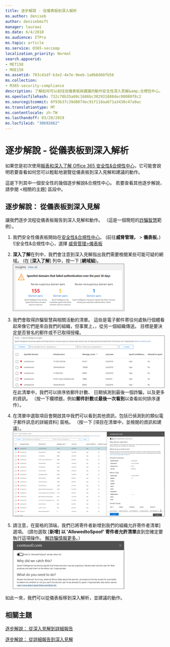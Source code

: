 ```yaml
---
title: 逐步解說 - 從儀表板到深入解析
ms.author: deniseb
author: denisebmsft
manager: laurawi
ms.date: 6/4/2018
ms.audience: ITPro
ms.topic: article
ms.service: O365-seccomp
localization_priority: Normal
search.appverid:
- MET150
- MOE150
ms.assetid: 703c41df-b3e2-4e7e-9eeb-1a0b8d60fb56
ms.collection:
- M365-security-compliance
description: 了解如何可以前往從儀表板與建議的動作安全性深入見解&amp;合規性中心。
ms.openlocfilehash: 732c78b35a60c1686bc382931688dec08080f8c2
ms.sourcegitcommit: 0f93b37c39d807dec91f118aa671a3430c47a9ac
ms.translationtype: MT
ms.contentlocale: zh-TW
ms.lasthandoff: 03/20/2019
ms.locfileid: "30692662"
---
```

# <a name="walkthrough---from-a-dashboard-to-an-insight"></a>逐步解說 - 從儀表板到深入解析

如果您是初次使用[報表和深入了解 Office 365 安全性&amp;合規性中心](reports-and-insights-in-security-and-compliance.md)，它可能會說明若要查看如何您可以輕鬆地瀏覽從儀表板到深入見解和建議的動作。 
  
這是下列其中一個安全性的幾個逐步解說&amp;合規性中心。 若要查看其他逐步解說，請參閱 <<c0>相關的主題] 區段中。 
  
## <a name="walkthrough-from-a-dashboard-to-an-insight"></a>逐步解說： 從儀表板到深入見解

讓我們逐步流程從儀表板報告到深入見解和動作。 （這是一個簡短的[詐騙智慧](learn-about-spoof-intelligence.md)範例）。 
  
1. 我們安全性儀表板開始在[安全性&amp;合規性中心](https://protection.office.com)。 (前往**威脅管理，** \> **儀表板**。)<br>![安全性&amp;合規性中心，選擇 [威脅管理\>儀表板](media/05a38660-eb13-4960-a266-11809c453d95.png)<br>
  
2. **深入了解**在列中，我們會注意到深入見解指出我們需要檢閱某些可能可疑的網域。 (在 [**深入了解**] 列中，按一下 [**網域組**)。<br>![深入了解列提及詐騙的潛在問題](media/dd1d0cb3-3201-45d7-b41d-18a0944fe85d.png)<br>
  
3. 我們會取得詐騙智慧與相關活動的清單。 這些是電子郵件寄往何處執行個體看起來像它們是來自我們的組織，但事實上，，從另一個組織傳送。 目標是要決定是否冒名的郵件或不已取得授權。<br>![詐騙智慧深入解析](media/a2e2b4fd-0c1e-499f-8401-cf3089da82fa.png)<br>在此清單中，我們可以排序依郵件計數、 日期偵測到最後一個詐騙，以及更多的資訊。 （按一下欄標題，例如**郵件計數**或**最後一次看到**以查看如何排序運作）。 
    
4. 在清單中選取項目會開啟其中我們可以看到其他資訊，包括已偵測到的類似電子郵件訊息的詳細資料] 窗格。 （按一下 [項目在清單中，並檢閱的資訊和建議）。<br>![選取項目會開啟 [詳細資料] 窗格](media/7ad1faa5-6ca2-474e-a609-eb275e0a8e59.png)<br>
  
5. 請注意，在窗格的頂端，我們已將寄件者新增到我們的組織允許寄件者清單] 選項。 (請勿選取 [**新增] 以 'AllowedtoSpoof' 寄件者允許清單**直到您確定要執行這項操作。 [解詐騙情報更多](learn-about-spoof-intelligence.md)。）<br>![您可以授權寄件者](media/caf0c20a-6047-486d-8060-5a229a3de49f.png)
  
如此一來，我們可以從儀表板移到深入解析，並建議的動作。
  
## <a name="related-topics"></a>相關主題

[逐步解說： 從深入見解到詳細報告](from-an-insight-to-a-detailed-report.md)
  
[逐步解說： 從詳細報告到深入見解](from-a-detailed-report-to-an-insight.md)
  

